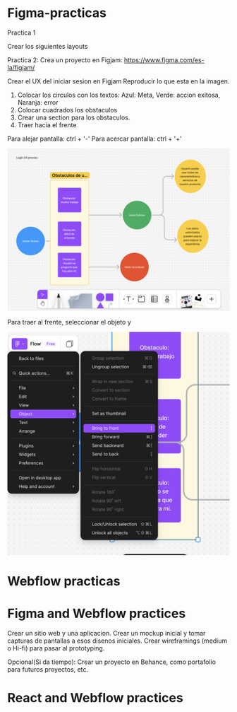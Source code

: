 # Figma-practicas

Practica 1

Crear los siguientes layouts

Practica 2: Crea un proyecto en Figjam: https://www.figma.com/es-la/figjam/ 

Crear el UX del iniciar sesion en Figjam
Reproducir lo que esta en la imagen.

1. Colocar los circulos con los textos: Azul: Meta, Verde: accion exitosa, Naranja: error
2. Colocar cuadrados los obstaculos
3. Crear una section para los obstaculos.
4. Traer hacia el frente
   
Para alejar pantalla: ctrl + '-'
Para acercar pantalla: ctrl + '+'

![figma](./images2/figjam-login-goal.png)

Para traer al frente, seleccionar el objeto y

![figma](./images2/figjam-login.png)


   
# Webflow practicas



# Figma  and Webflow practices
Crear un sitio web y una aplicacion.
Crear un mockup inicial y tomar capturas de pantallas a esos disenos iniciales.
Crear wireframings (medium o Hi-fi) para pasar al prototyping.

Opcional(Si da tiempo): Crear un proyecto en Behance, como portafolio para futuros proyectos, etc.

# React and Webflow practices





